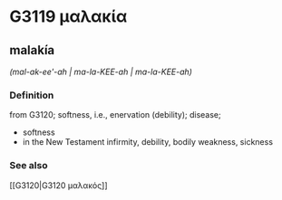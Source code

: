 # G3119 μαλακία

## malakía

_(mal-ak-ee'-ah | ma-la-KEE-ah | ma-la-KEE-ah)_

### Definition

from G3120; softness, i.e., enervation (debility); disease; 

- softness
- in the New Testament infirmity, debility, bodily weakness, sickness

### See also

[[G3120|G3120 μαλακός]]
